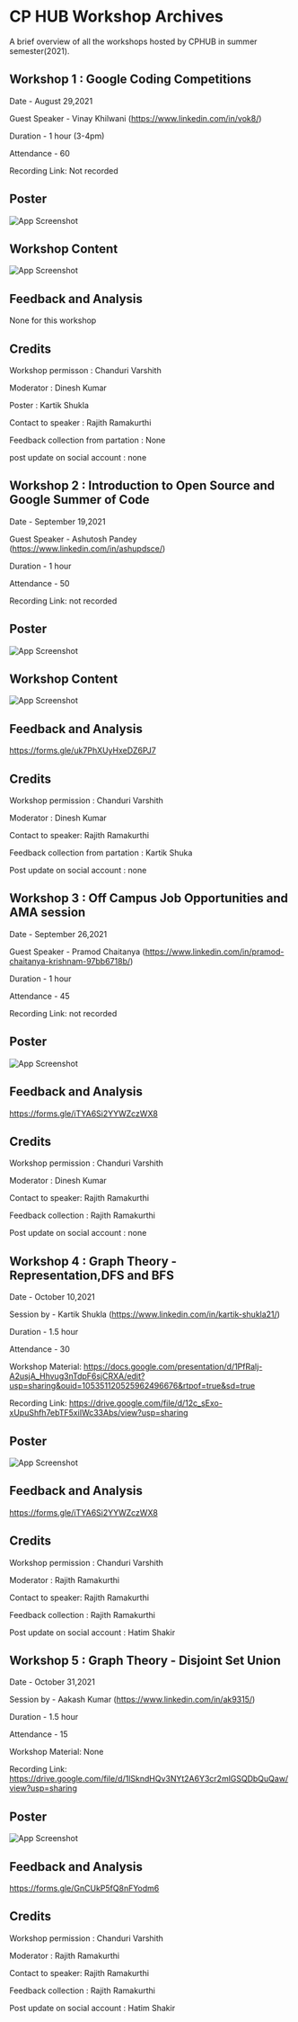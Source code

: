 # CP HUB Workshop Archives

A brief overview of all the workshops hosted by CPHUB in summer semester(2021).



## Workshop 1 : Google Coding Competitions

Date - August 29,2021


Guest Speaker - Vinay Khilwani (https://www.linkedin.com/in/vok8/)

Duration - 1 hour (3-4pm)

Attendance - 60


Recording Link: Not recorded 
  

## Poster

![App Screenshot](https://media.discordapp.net/attachments/825456942943436901/880477656330694726/Roadmap_to_cp_16.png?width=612&height=612)


## Workshop Content

![App Screenshot](https://media.discordapp.net/attachments/825456942943436901/880477701402681354/workshop_2.png?width=612&height=612)

  
## Feedback and Analysis

None for this workshop

  
## Credits

Workshop permisson : Chanduri Varshith

Moderator : Dinesh Kumar

Poster : Kartik Shukla

Contact to speaker : Rajith Ramakurthi

Feedback collection from partation : None

post update on social account : none 

## Workshop 2 : Introduction to Open Source and Google Summer of Code

Date - September 19,2021

Guest Speaker - Ashutosh Pandey (https://www.linkedin.com/in/ashupdsce/)

Duration - 1 hour

Attendance - 50

Recording Link: not recorded 

  

## Poster

![App Screenshot](https://media.discordapp.net/attachments/825456942943436901/888282642217316363/1.png?width=612&height=612)


## Workshop Content

![App Screenshot](https://media.discordapp.net/attachments/825456942943436901/888284667516710952/Roadmap_to_cp_17.png?width=612&height=612)

  
## Feedback and Analysis

https://forms.gle/uk7PhXUyHxeDZ6PJ7


## Credits

Workshop permission : Chanduri Varshith

Moderator : Dinesh Kumar

Contact to speaker: Rajith Ramakurthi

Feedback collection from partation : Kartik Shuka

Post update on social account : none 


## Workshop 3 : Off Campus Job Opportunities and AMA session

Date - September 26,2021

Guest Speaker - Pramod Chaitanya (https://www.linkedin.com/in/pramod-chaitanya-krishnam-97bb6718b/)

Duration - 1 hour

Attendance - 45

Recording Link: not recorded 

  

## Poster

![App Screenshot](https://media.discordapp.net/attachments/825456942943436901/891207906899398686/Roadmap_to_cp_22.png?width=612&height=612)

  
## Feedback and Analysis

https://forms.gle/iTYA6Si2YYWZczWX8


## Credits

Workshop permission : Chanduri Varshith

Moderator : Dinesh Kumar

Contact to speaker: Rajith Ramakurthi

Feedback collection : Rajith Ramakurthi

Post update on social account : none 


## Workshop 4 : Graph Theory - Representation,DFS and BFS

Date - October 10,2021

Session by - Kartik Shukla (https://www.linkedin.com/in/kartik-shukla21/)

Duration - 1.5 hour

Attendance - 30

Workshop Material: https://docs.google.com/presentation/d/1PfRalj-A2usjA_Hhvug3nTdpF6sjCRXA/edit?usp=sharing&ouid=105351120525962496676&rtpof=true&sd=true

Recording Link: https://drive.google.com/file/d/12c_sExo-xUpuShfh7ebTF5xiIWc33Abs/view?usp=sharing

 

## Poster

![App Screenshot](https://media.discordapp.net/attachments/825456942943436901/896268577953447967/BGRAPH_THEORY_2.png?width=464&height=612)

  
## Feedback and Analysis

https://forms.gle/iTYA6Si2YYWZczWX8


## Credits

Workshop permission : Chanduri Varshith

Moderator : Rajith Ramakurthi

Contact to speaker: Rajith Ramakurthi

Feedback collection : Rajith Ramakurthi

Post update on social account : Hatim Shakir



## Workshop 5 : Graph Theory - Disjoint Set Union

Date - October 31,2021

Session by - Aakash Kumar (https://www.linkedin.com/in/ak9315/)

Duration - 1.5 hour

Attendance - 15

Workshop Material: None

Recording Link: https://drive.google.com/file/d/1lSkndHQv3NYt2A6Y3cr2mlGSQDbQuQaw/view?usp=sharing

 

## Poster

![App Screenshot](https://media.discordapp.net/attachments/825456942943436901/905457480665022514/WhatsApp_Image_2021-10-29_at_13.02.59.jpeg?width=400&height=566)

  
## Feedback and Analysis

https://forms.gle/GnCUkP5fQ8nFYodm6


## Credits

Workshop permission : Chanduri Varshith

Moderator : Rajith Ramakurthi

Contact to speaker: Rajith Ramakurthi

Feedback collection : Rajith Ramakurthi

Post update on social account : Hatim Shakir
  

